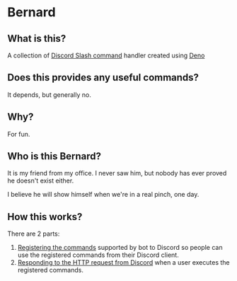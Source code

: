 # Bernard

## What is this?

A collection of
[Discord Slash command](https://support.discord.com/hc/en-us/articles/1500000368501-Slash-Commands-FAQ)
handler created using [Deno](https://deno.land/)

## Does this provides any useful commands?

It depends, but generally no.

## Why?

For fun.

## Who is this Bernard?

It is my friend from my office. I never saw him, but nobody has ever proved he
doesn't exist either.

I believe he will show himself when we're in a real pinch, one day.

## How this works?

There are 2 parts:

1. [Registering the commands](https://discord.com/developers/docs/interactions/application-commands#registering-a-command)
   supported by bot to Discord so people can use the registered commands from
   their Discord client.
2. [Responding to the HTTP request from Discord](https://discord.com/developers/docs/interactions/receiving-and-responding)
   when a user executes the registered commands.
